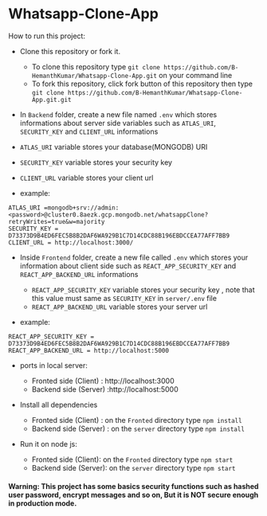 # Whatsapp-Clone-App

How to run this project:

- Clone this repository or fork it.
  - To clone this repository type `git clone https://github.com/B-HemanthKumar/Whatsapp-Clone-App.git` on your command line
  - To fork this repository, click fork button of this repository then type `git clone https://github.com/B-HemanthKumar/Whatsapp-Clone-App.git.git`

 - In `Backend` folder, create a new file named `.env` which stores informations about server side variables such as `ATLAS_URI`, `SECURITY_KEY` and `CLIENT_URL` informations
  - `ATLAS_URI` variable stores your database(MONGODB) URI  
  - `SECURITY_KEY` variable stores your security key 
  - `CLIENT_URL` variable stores your client url  

 - example:
  ```
  ATLAS_URI =mongodb+srv://admin:<password>@cluster0.8aezk.gcp.mongodb.net/whatsappClone?retryWrites=true&w=majority
  SECURITY_KEY = D73373D9B4ED6FEC5B8B2DAF6WA929B1C7D14CDC88B196EBDCCEA77AFF7BB9
  CLIENT_URL = http://localhost:3000/
  ```
- Inside `Frontend` folder, create a new file called `.env` which stores your information about client side such as `REACT_APP_SECURITY_KEY` and `REACT_APP_BACKEND_URL` informations

  - `REACT_APP_SECURITY_KEY` variable stores your security key , note that this value must same as `SECURITY_KEY` in `server/.env` file
  - `REACT_APP_BACKEND_URL` variable stores your server url  

 - example:
  ```
  REACT_APP_SECURITY_KEY = D73373D9B4ED6FEC5B8B2DAF6WA929B1C7D14CDC88B196EBDCCEA77AFF7BB9
  REACT_APP_BACKEND_URL = http://localhost:5000
  ```
- ports in local server:

  - Fronted side (Client) : http://localhost:3000
  - Backend side (Server) :http://localhost:5000

- Install all dependencies

  - Fronted side (Client) : on the `Fronted` directory type `npm install`
  - Backend side (Server) : on the `server` directory type `npm install`

- Run it on node js:

  - Fronted side (Client): on the `Fronted` directory type `npm start`
  - Backend side (Server): on the `server` directory type `npm start` 

#### Warning: This project has some basics security functions such as hashed user password, encrypt messages and so on, But it is NOT secure enough in production mode.
